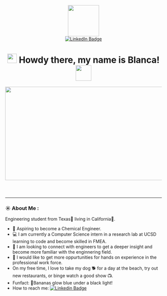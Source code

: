 <Header>
<div id="header" align="center">
  <img src="https://i.giphy.com/media/v1.Y2lkPTc5MGI3NjExa29kcDlyNDc0NTVzdXMxdGlicTZmOTVmOHAya3E5dGU4ZjBkZ2M0cCZlcD12MV9pbnRlcm5hbF9naWZfYnlfaWQmY3Q9cw/ZqOGQO6ZMSqUYDHj0T/giphy.gif" width="100"/>
<div id="badges">
   <a href="www.linkedin.com/in/blanca-de-leon-85408311b">
      <img src="https://img.shields.io/badge/LinkedIn-blue?style=for-the-badge&logo=linkedin&logoColor=white" alt="LinkedIn Badge"/>
   </a>
     <div>
<img src="https://komarev.com/ghpvc/?username=bdeleon15&style=flat-square&color=blue" alt=""/>
 <h1> <img src="https://media.giphy.com/media/hvRJCLFzcasrR4ia7z/giphy.gif" width="30px"/>
  Howdy there, my name is Blanca!
   <img src="https://i.giphy.com/media/v1.Y2lkPTc5MGI3NjExZmV1aWFpOG9pZ2JqcHY1bXFwZXg5N2w4dGR2MTc0b25lcjhhd3F3aCZlcD12MV9pbnRlcm5hbF9naWZfYnlfaWQmY3Q9cw/RN8jWMw5Xf1mWRMyNx/giphy.gif" width="50px"/>  
</h1>
<div>
  <img src="https://i.giphy.com/media/v1.Y2lkPTc5MGI3NjExYnFmZHc2cWx6eG50MDd3YW56eGRiM2YweGM5bzBjbW1tcWwzdzloMiZlcD12MV9pbnRlcm5hbF9naWZfYnlfaWQmY3Q9Zw/L8K62iTDkzGX6/giphy.gif" width="600" height="300"/>
</div>
</header>
<body>
  
---

### :sunny: About Me :

Engineering student from Texas🤠 living in California🌴.
- 🥼 Aspiring to become a Chemical Engineer.
- 💻 I am currently a Computer Science intern in a research lab at UCSD learning to code and become skilled in FMEA.
- 🤝 I am looking to connect with engineers to get a deeper insight and become more familiar with the enginnering field.
- 💪 I would like to get more oppurtunities for hands on experience in the professional work force.
- On my free time, I love to take my dog 🐕  for a day at the beach, try out new restaurants, or binge watch a good show 📺.
- Funfact: 🍌Bananas glow blue under a black light!
- How to reach me: [![Linkedin Badge](https://img.shields.io/badge/-kakbar-blue?style=flat&logo=Linkedin&logoColor=white)](www.linkedin.com/in/blanca-de-leon-85408311b)
</body>

<!--
**bdeleon15/bdeleon15** is a ✨ _special_ ✨ repository because its `README.md` (this file) appears on your GitHub profile.

Here are some ideas to get you started:

- 🔭 I’m currently working on ...
- 🌱 I’m currently learning ...
- 👯 I’m looking to collaborate on ...
- 🤔 I’m looking for help with ...
- 💬 Ask me about ...
- 📫 How to reach me: ...
- 😄 Pronouns: ...
- ⚡ Fun fact: ...
-->
